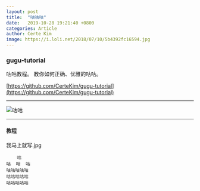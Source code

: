 ```yaml
---
layout:	post
title:	"咕咕咕"
date:	2019-10-28 19:21:40 +0800
categories: Article
author: Certe Kim
image: https://i.loli.net/2018/07/10/5b4392fc16594.jpg
---
```


### gugu-tutorial
咕咕教程。 教你如何正确、优雅的咕咕。

[https://github.com/CerteKim/gugu-tutorial](https://github.com/CerteKim/gugu-tutorial)

---

![咕咕](https://i.loli.net/2018/07/10/5b4392fc16594.jpg)

---

#### 教程

我马上就写.jpg

```
    咕    
咕  咕  咕
咕咕咕咕咕
咕咕咕咕咕
咕咕咕咕咕
```